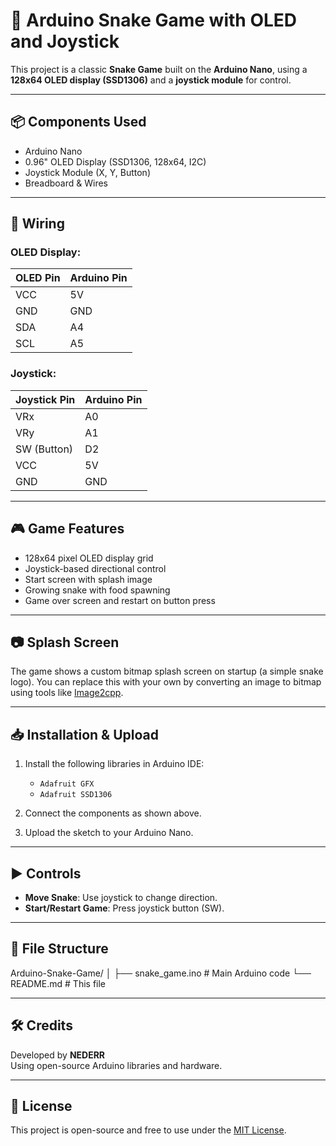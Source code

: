 # 🐍 Arduino Snake Game with OLED and Joystick

This project is a classic **Snake Game** built on the **Arduino Nano**, using a **128x64 OLED display (SSD1306)** and a **joystick module** for control.

---

## 📦 Components Used

- Arduino Nano
- 0.96" OLED Display (SSD1306, 128x64, I2C)
- Joystick Module (X, Y, Button)
- Breadboard & Wires

---

## 🔌 Wiring

### OLED Display:
| OLED Pin | Arduino Pin |
|----------|-------------|
| VCC      | 5V          |
| GND      | GND         |
| SDA      | A4          |
| SCL      | A5          |

### Joystick:
| Joystick Pin | Arduino Pin |
|--------------|-------------|
| VRx          | A0          |
| VRy          | A1          |
| SW (Button)  | D2          |
| VCC          | 5V          |
| GND          | GND         |

---

## 🎮 Game Features

- 128x64 pixel OLED display grid
- Joystick-based directional control
- Start screen with splash image
- Growing snake with food spawning
- Game over screen and restart on button press

---

## 📷 Splash Screen

The game shows a custom bitmap splash screen on startup (a simple snake logo). You can replace this with your own by converting an image to bitmap using tools like [Image2cpp](https://javl.github.io/image2cpp/).

---

## 📥 Installation & Upload

1. Install the following libraries in Arduino IDE:
   - `Adafruit GFX`
   - `Adafruit SSD1306`

2. Connect the components as shown above.

3. Upload the sketch to your Arduino Nano.

---

## ▶️ Controls

- **Move Snake**: Use joystick to change direction.
- **Start/Restart Game**: Press joystick button (SW).

---

## 📁 File Structure

Arduino-Snake-Game/
│
├── snake_game.ino # Main Arduino code
└── README.md # This file

---

## 🛠️ Credits

Developed by **NEDERR**  
Using open-source Arduino libraries and hardware.

---

## 📃 License

This project is open-source and free to use under the [MIT License](https://opensource.org/licenses/MIT).
